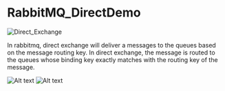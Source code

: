# RabbitMQ_DirectDemo

![Direct_Exchange](https://github.com/luiscoco/RabbitMQ_DirectDemo/assets/32194879/b9b1a25c-0e40-4129-a4f5-93135d2d8ea5)

In rabbitmq, direct exchange will deliver a messages to the queues based on the message routing key. In direct exchange, the message is routed to the queues whose binding key exactly matches with the routing key of the message.

<img src="https://www.tutlane.com/images/rabbitmq/rabbitmq_direct_exchange_process_flow_diagram.PNG" alt="Alt text" title="Optional title">

<img src="https://lostechies.com/content/derekgreer/uploads/2012/03/DirectExchange1.png" alt="Alt text" title="Optional title">
